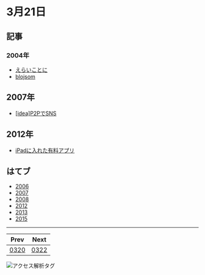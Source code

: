 # 3月21日

## 記事

### 2004年

- [えらいことに](http://abrakatabura.hatenablog.com/entry/2004/03/21/212828)
- [blojsom](http://abrakatabura.hatenablog.com/entry/2004/03/21/212512)

## 2007年

- [[idea]P2PでSNS](http://abrakatabura.hatenablog.com/entry/2007/03/21/150612)

## 2012年

- [iPadに入れた有料アプリ](http://abrakatabura.hatenablog.com/entry/2012/03/21/073557)

## はてブ

- [2006](http://b.hatena.ne.jp//kjw_junichi/20060321)
- [2007](http://b.hatena.ne.jp//kjw_junichi/20070321)
- [2008](http://b.hatena.ne.jp//kjw_junichi/20080321)
- [2012](http://b.hatena.ne.jp//kjw_junichi/20120321)
- [2013](http://b.hatena.ne.jp//kjw_junichi/20130321)
- [2015](http://b.hatena.ne.jp//kjw_junichi/20150321)

----
|Prev|Next|
|----|----|
|[0320](https://gist.github.com/kjunichi/385ebaa93bfd58fcbb5f)|[0322](https://gist.github.com/kjunichi/156c0e942f6706a45a61)

![アクセス解析タグ](http://kjunurl2015.appspot.com/ykoV?p=0321.md)